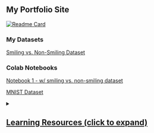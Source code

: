 ## My Portfolio Site
[![Readme Card](https://github-readme-stats.vercel.app/api/pin/?username=cam-alvarez&repo=Personal-Portfolio-and-Blog\&title_color=fff\&icon_color=f9f9f9\&text_color=9f9f9f\&bg_color=151515)](https://github.com/cam-alvarez/Personal-Portfolio-and-Blog)

### My Datasets
[Smiling vs. Non-Smiling Dataset](https://docs.google.com/presentation/d/1LDDAGeMAI8bAQunT5-fR2RQIVdAEHhksmrewBhtb1_g/edit?usp=sharing)


### Colab Notebooks
[Notebook 1 - w/ smiling vs. non-smiling dataset](https://colab.research.google.com/drive/1HwCk8UUpXwHaHHSMWQeFdXN0OJLCV-Tx)

[MNIST Dataset](https://colab.research.google.com/drive/1KVU1jrINEB7e-bj1xAQEurT2ljYWYZRg)


<details>
  <summary><h2><strong><u>Learning Resources (click to expand)</u></strong></h2></summary>

  ### Libraries, Tools, and Guides
  - [Intro to Numpy](./learning-resources/libraries-tools-guides/intro-to-numpy.md)
  - [Intro to Pandas](./learning-resources/libraries-tools-guides/intro-to-pandas.md)
  - [Intro to PyTorch](./learning-resources/libraries-tools-guides/intro-to-pytorch.md)

  ### Working with Images
  - [Image Indexing](./learning-resources/working-with-images/image-indexing.md)
  - [Image Processing and Transformations](./learning-resources/working-with-images/image-processing-and-transformations.md)
  - [Image Tensor Indexing](./learning-resources/working-with-images/image-tensor-indexing.md)
  - [Image Vector Reshaping](./learning-resources/working-with-images/image-vector-reshaping.md)
  - [Images as Matrices](./learning-resources/working-with-images/images-as-matrices.md)
</details>
